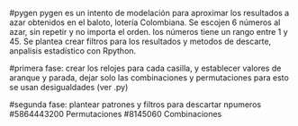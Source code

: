 #pygen
pygen es un intento de modelación para aproximar los resultados a azar obtenidos en el baloto, lotería Colombiana.
Se escojen 6 números al azar, sin repetir y no importa el orden. los números tiene un rango entre 1 y 45.
Se plantea crear filtros para los resultados y metodos de descarte, anpalisis estadístico con Rpython.


#primera fase:
crear los relojes para cada casilla, y establecer valores de aranque y parada, dejar solo las combinaciones y permutaciones
para esto se usan desigualdades (ver .py)

#segunda fase:
plantear patrones y filtros para descartar npumeros
    #5864443200 Permutaciones
    #8145060 Combinaciones

